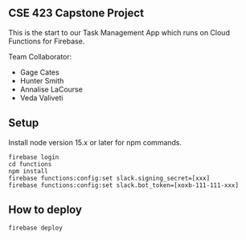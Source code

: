 ## CSE 423 Capstone Project

This is the start to our Task Management App which runs on Cloud Functions for Firebase.

Team Collaborator:
* Gage Cates
* Hunter Smith
* Annalise LaCourse
* Veda Valiveti

## Setup

Install node version 15.x or later for npm commands.

```
firebase login
cd functions
npm install
firebase functions:config:set slack.signing_secret=[xxx]
firebase functions:config:set slack.bot_token=[xoxb-111-111-xxx]

```

## How to deploy
```
firebase deploy
```
